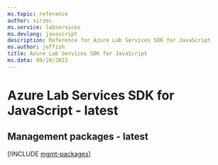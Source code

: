 ```yaml
---
ms.topic: reference
author: xirzec
ms.service: labservices
ms.devlang: javascript
description: Reference for Azure Lab Services SDK for JavaScript
ms.author: jeffish
title: Azure Lab Services SDK for JavaScript
ms.data: 09/28/2022
---
```

# Azure Lab Services SDK for JavaScript - latest

## Management packages - latest
[!INCLUDE [mgmt-packages](lab-services-mgmt-index.md)]